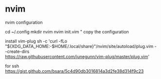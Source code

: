 # nvim
nvim configuration

cd ~/.config
mkdir nvim
nvim init.vim
" copy the configuration

install vim-plug
sh -c 'curl -fLo "${XDG_DATA_HOME:-$HOME/.local/share}"/nvim/site/autoload/plug.vim --create-dirs \
       https://raw.githubusercontent.com/junegunn/vim-plug/master/plug.vim'


for ssh
https://gist.github.com/bsara/5c4d90db3016814a3d2fe38d314f9c23

